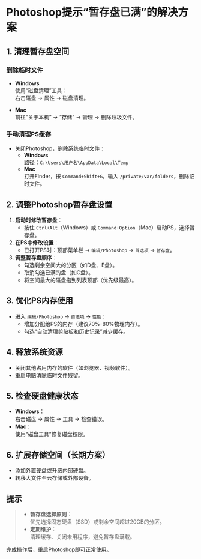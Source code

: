 # Photoshop提示“暂存盘已满”的解决方案

## 1. 清理暂存盘空间

### 删除临时文件
- **Windows**  
  使用“磁盘清理”工具：  
  右击磁盘 → 属性 → 磁盘清理。
  
- **Mac**  
  前往“关于本机” → “存储” → 管理 → 删除垃圾文件。

### 手动清理PS缓存
- 关闭Photoshop，删除系统临时文件：  
  - **Windows**  
    路径：`C:\Users\用户名\AppData\Local\Temp`  
  - **Mac**  
    打开Finder，按 `Command+Shift+G`，输入 `/private/var/folders`，删除临时文件。

## 2. 调整Photoshop暂存盘设置
1. **启动时修改暂存盘**：  
   - 按住 `Ctrl+Alt`（Windows）或 `Command+Option`（Mac）启动PS，选择暂存盘。  
2. **在PS中修改设置**：  
   - 已打开PS时：顶部菜单栏 → `编辑/Photoshop` → `首选项` → `暂存盘`。  
3. **调整暂存盘顺序**：  
   - 勾选剩余空间大的分区（如D盘、E盘）。  
   - 取消勾选已满的盘（如C盘）。  
   - 将空间最大的磁盘拖到列表顶部（优先级最高）。  

## 3. 优化PS内存使用
- 进入 `编辑/Photoshop` → `首选项` → `性能`：  
  - 增加分配给PS的内存（建议70%-80%物理内存）。  
  - 勾选“自动清理剪贴板和历史记录”减少缓存。  

## 4. 释放系统资源
- 关闭其他占用内存的软件（如浏览器、视频软件）。  
- 重启电脑清除临时文件残留。  

## 5. 检查硬盘健康状态
- **Windows**：  
  右击磁盘 → 属性 → 工具 → 检查错误。  
- **Mac**：  
  使用“磁盘工具”修复磁盘权限。  

## 6. 扩展存储空间（长期方案）
- 添加外置硬盘或升级内部硬盘。  
- 转移大文件至云存储或外部设备。  

## 提示
> - **暂存盘选择原则**：  
>   优先选择固态硬盘（SSD）或剩余空间超过20GB的分区。  
> - **定期维护**：  
>   清理缓存、关闭未用程序，避免暂存盘满载。  

完成操作后，重启Photoshop即可正常使用。